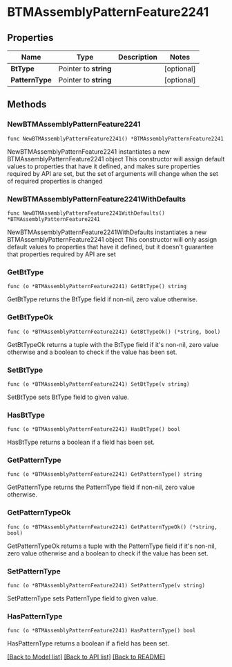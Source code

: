 # BTMAssemblyPatternFeature2241

## Properties

Name | Type | Description | Notes
------------ | ------------- | ------------- | -------------
**BtType** | Pointer to **string** |  | [optional] 
**PatternType** | Pointer to **string** |  | [optional] 

## Methods

### NewBTMAssemblyPatternFeature2241

`func NewBTMAssemblyPatternFeature2241() *BTMAssemblyPatternFeature2241`

NewBTMAssemblyPatternFeature2241 instantiates a new BTMAssemblyPatternFeature2241 object
This constructor will assign default values to properties that have it defined,
and makes sure properties required by API are set, but the set of arguments
will change when the set of required properties is changed

### NewBTMAssemblyPatternFeature2241WithDefaults

`func NewBTMAssemblyPatternFeature2241WithDefaults() *BTMAssemblyPatternFeature2241`

NewBTMAssemblyPatternFeature2241WithDefaults instantiates a new BTMAssemblyPatternFeature2241 object
This constructor will only assign default values to properties that have it defined,
but it doesn't guarantee that properties required by API are set

### GetBtType

`func (o *BTMAssemblyPatternFeature2241) GetBtType() string`

GetBtType returns the BtType field if non-nil, zero value otherwise.

### GetBtTypeOk

`func (o *BTMAssemblyPatternFeature2241) GetBtTypeOk() (*string, bool)`

GetBtTypeOk returns a tuple with the BtType field if it's non-nil, zero value otherwise
and a boolean to check if the value has been set.

### SetBtType

`func (o *BTMAssemblyPatternFeature2241) SetBtType(v string)`

SetBtType sets BtType field to given value.

### HasBtType

`func (o *BTMAssemblyPatternFeature2241) HasBtType() bool`

HasBtType returns a boolean if a field has been set.

### GetPatternType

`func (o *BTMAssemblyPatternFeature2241) GetPatternType() string`

GetPatternType returns the PatternType field if non-nil, zero value otherwise.

### GetPatternTypeOk

`func (o *BTMAssemblyPatternFeature2241) GetPatternTypeOk() (*string, bool)`

GetPatternTypeOk returns a tuple with the PatternType field if it's non-nil, zero value otherwise
and a boolean to check if the value has been set.

### SetPatternType

`func (o *BTMAssemblyPatternFeature2241) SetPatternType(v string)`

SetPatternType sets PatternType field to given value.

### HasPatternType

`func (o *BTMAssemblyPatternFeature2241) HasPatternType() bool`

HasPatternType returns a boolean if a field has been set.


[[Back to Model list]](../README.md#documentation-for-models) [[Back to API list]](../README.md#documentation-for-api-endpoints) [[Back to README]](../README.md)



